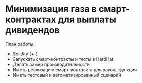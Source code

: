# Минимизация газа в смарт-контрактах для выплаты дивидендов

План работы:
- Solidity (+-)
- Запускать смарт-контракты и тесты в HardHat
- Делать замер производительности
- Иметь реализацию смарт-контракта для payout-функции
- Иметь тестовый и автоматизированный сценарий
